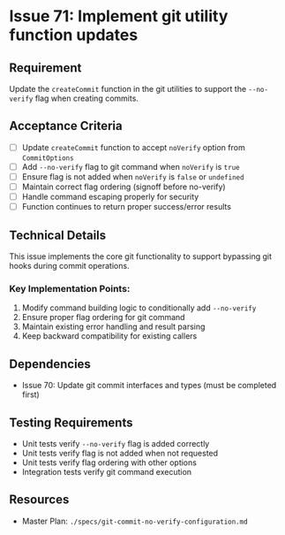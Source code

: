 # Issue 71: Implement git utility function updates

## Requirement
Update the `createCommit` function in the git utilities to support the `--no-verify` flag when creating commits.

## Acceptance Criteria
- [ ] Update `createCommit` function to accept `noVerify` option from `CommitOptions`
- [ ] Add `--no-verify` flag to git command when `noVerify` is `true`
- [ ] Ensure flag is not added when `noVerify` is `false` or `undefined`
- [ ] Maintain correct flag ordering (signoff before no-verify)
- [ ] Handle command escaping properly for security
- [ ] Function continues to return proper success/error results

## Technical Details
This issue implements the core git functionality to support bypassing git hooks during commit operations.

### Key Implementation Points:
1. Modify command building logic to conditionally add `--no-verify`
2. Ensure proper flag ordering for git command
3. Maintain existing error handling and result parsing
4. Keep backward compatibility for existing callers

## Dependencies
- Issue 70: Update git commit interfaces and types (must be completed first)

## Testing Requirements
- Unit tests verify `--no-verify` flag is added correctly
- Unit tests verify flag is not added when not requested
- Unit tests verify flag ordering with other options
- Integration tests verify git command execution

## Resources
- Master Plan: `./specs/git-commit-no-verify-configuration.md`